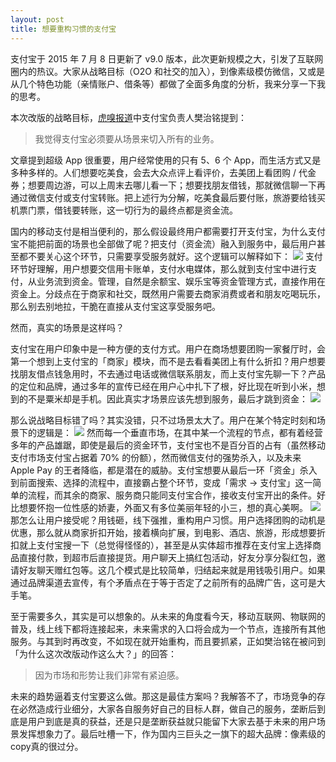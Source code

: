 ```yaml
---
layout: post
title: 想要重构习惯的支付宝
---
```


支付宝于 2015 年 7 月 8 日更新了 v9.0 版本，此次更新规模之大，引发了互联网圈内的热议。大家从战略目标（O2O 和社交的加入），到像素级模仿微信，又或是从几个特色功能（亲情账户、借条等）都做了全面多角度的分析，我来分享一下我的思考。

本次改版的战略目标，[虎嗅报道](http://wwww.huxiu.com/article/119804/1.html?f=index)中支付宝负责人樊治铭提到：
> 我觉得支付宝必须要从场景来切入所有的业务。

文章提到超级 App 很重要，用户经常使用的只有 5、6 个 App，而生活方式又是多种多样的。人们想要吃美食，会去大众点评上看评价，去美团上看团购 / 代金券；想要周边游，可以上周末去哪儿看一下；想要找朋友借钱，那就微信聊一下再通过微信支付或支付宝转账。把上述行为分解，吃美食最后要付账，旅游要给钱买机票门票，借钱要转账，这一切行为的最终点都是资金流。

国内的移动支付是相当便利的，那么假设最终用户都需要打开支付宝，为什么支付宝不能把前面的场景也全部做了呢？把支付（资金流）融入到服务中，最后用户甚至都不要关心这个环节，只需要享受服务就好。这个逻辑可以解释如下：
![](http://7xkbpe.com1.z0.glb.clouddn.com/%E8%B5%84%E9%87%91.001_1.jpg)
支付环节好理解，用户想要交信用卡账单，支付水电媒体，那么就到支付宝中进行支付，从业务流到资金。管理，自然是余额宝、娱乐宝等资金管理方式，直接作用在资金上。分歧点在于商家和社交，既然用户需要去商家消费或者和朋友吃喝玩乐，那么别去别地拉，干脆在直接从支付宝这享受服务吧。

然而，真实的场景是这样吗？

支付宝在用户印象中是一种方便的支付方式。用户在商场想要团购一家餐厅时，会第一个想到上支付宝的「商家」模块，而不是去看看美团上有什么折扣？用户想要找朋友借点钱急用时，不去通过电话或微信联系朋友，而上支付宝先聊一下？产品的定位和品牌，通过多年的宣传已经在用户心中扎下了根，好比现在听到小米，想到的不是粟米却是手机。因此真实才场景应该先想到服务，最后才跳到资金：
![](http://7xkbpe.com1.z0.glb.clouddn.com/%E8%B5%84%E9%87%91.002_1.jpg)

那么说战略目标错了吗？其实没错，只不过场景太大了。用户在某个特定时刻和场景下的逻辑是：
![](http://7xkbpe.com1.z0.glb.clouddn.com/%E8%B5%84%E9%87%91.003_1.jpg)
然而每一个垂直市场，在其中某一个流程的节点，都有着经营多年的产品雄踞，即使是最后的资金环节，支付宝也不是百分百的占有（虽然移动支付市场支付宝占据着 70% 的份额），然而微信支付的强势杀入，以及未来 Apple Pay 的王者降临，都是潜在的威胁。支付宝想要从最后一环「资金」杀入到前面搜索、选择的流程中，直接霸占整个环节，变成「需求 → 支付宝」这一简单的流程，而其余的商家、服务商只能同支付宝合作，接收支付宝开出的条件。好比想要怀抱一位性感的娇妻，外面又有多位美丽年轻的小三，想的真心美啊。
![](http://7xkbpe.com1.z0.glb.clouddn.com/%E8%B5%84%E9%87%91.004_1.jpg)
那怎么让用户接受呢？用钱砸，线下强推，重构用户习惯。用户选择团购的动机是优惠，那么就从商家折扣开始，接着横向扩展，到电影、酒店、旅游，形成想要折扣就上支付宝搜一下（总觉得怪怪的），甚至是从实体超市推荐在支付宝上选择商品直接付款，到超市后直接提货。用户聊天上搞红包活动，好友分享分裂红包，邀请好友聊天赠红包等。这几个模式是比较简单，归结起来就是用钱吸引用户。如果通过品牌渠道去宣传，有个矛盾点在于等于否定了之前所有的品牌广告，这可是大手笔。

至于需要多久，其实是可以想象的。从未来的角度看今天，移动互联网、物联网的普及，线上线下都将连接起来，未来需求的入口将会成为一个节点，连接所有其他服务。与其到时再改变，不如现在就开始重构，而且要抓紧，正如樊治铭在被问到「为什么这次改版动作这么大？」的回答：
> 因为市场和形势让我们非常有紧迫感。

未来的趋势逼着支付宝要这么做。那这是最佳方案吗？我解答不了，市场竞争的存在必然造成行业细分，大家各自服务好自己的目标人群，做自己的服务，垄断后到底是用户到底是真的获益，还是只是垄断获益就只能留下大家去基于未来的用户场景发挥想象力了。最后吐槽一下，作为国内三巨头之一旗下的超大品牌：像素级的copy真的很过分。